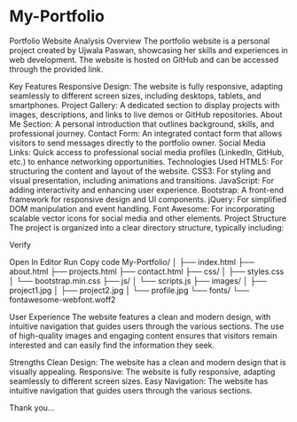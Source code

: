 # My-Portfolio

Portfolio Website Analysis
Overview
The portfolio website is a personal project created by Ujwala Paswan, showcasing her skills and experiences in web development. The website is hosted on GitHub and can be accessed through the provided link.

Key Features
Responsive Design: The website is fully responsive, adapting seamlessly to different screen sizes, including desktops, tablets, and smartphones.
Project Gallery: A dedicated section to display projects with images, descriptions, and links to live demos or GitHub repositories.
About Me Section: A personal introduction that outlines background, skills, and professional journey.
Contact Form: An integrated contact form that allows visitors to send messages directly to the portfolio owner.
Social Media Links: Quick access to professional social media profiles (LinkedIn, GitHub, etc.) to enhance networking opportunities.
Technologies Used
HTML5: For structuring the content and layout of the website.
CSS3: For styling and visual presentation, including animations and transitions.
JavaScript: For adding interactivity and enhancing user experience.
Bootstrap: A front-end framework for responsive design and UI components.
jQuery: For simplified DOM manipulation and event handling.
Font Awesome: For incorporating scalable vector icons for social media and other elements.
Project Structure
The project is organized into a clear directory structure, typically including:


Verify

Open In Editor
Run
Copy code
My-Portfolio/
│
├── index.html
├── about.html
├── projects.html
├── contact.html
├── css/
│   ├── styles.css
│   └── bootstrap.min.css
├── js/
│   └── scripts.js
├── images/
│   ├── project1.jpg
│   ├── project2.jpg
│   └── profile.jpg
└── fonts/
    └── fontawesome-webfont.woff2

    
User Experience
The website features a clean and modern design, with intuitive navigation that guides users through the various sections. The use of high-quality images and engaging content ensures that visitors remain interested and can easily find the information they seek.

Strengths
Clean Design: The website has a clean and modern design that is visually appealing.
Responsive: The website is fully responsive, adapting seamlessly to different screen sizes.
Easy Navigation: The website has intuitive navigation that guides users through the various sections.


Thank you...
